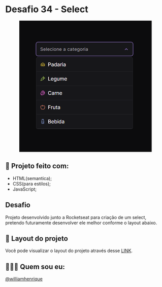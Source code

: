 # Desafio 34 - Select

<div align="center">
  <img src="./assets/img/select.png"/>
</div>

## 🚀 Projeto feito com:

- HTML(semantica);
- CSS(para estilos);
- JavaScript;

## Desafio

Projeto desenvolvido junto a Rocketseat para criação de um select, pretendo futuramente desenvolver ele melhor conforme o layout abaixo.

## 🔖 Layout do projeto

Você pode visualizar o layout do projeto através desse <a href="https://www.figma.com/community/file/1276169043084346929">LINK</a>.

## 🙋🏻‍♂️ Quem sou eu:

[@williamhenrique](https://www.linkedin.com/in/henriquewilliam/)
